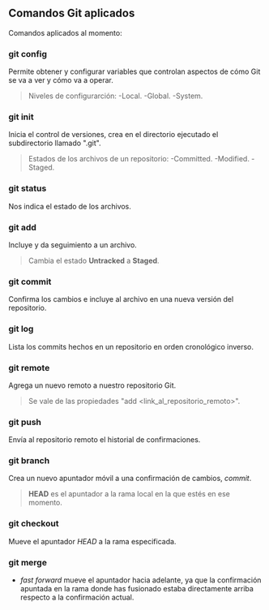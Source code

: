 ## Comandos Git aplicados

Comandos aplicados al momento:

### git config

Permite obtener y configurar variables que controlan aspectos de cómo Git se va a ver y cómo va a operar.

> Niveles de configurarción:
> -Local. 
> -Global. 
> -System.

### git init

Inicia el control de versiones, crea en el directorio ejecutado el subdirectorio llamado ".git".  

> Estados de los archivos de un repositorio:
> -Committed. 
> -Modified. 
> -Staged.

### git status

Nos indica el estado de los archivos.

### git add

Incluye y da seguimiento a un archivo.

> Cambia el estado **Untracked** a **Staged**.

### git commit

Confirma los cambios e incluye al archivo en una nueva versión del repositorio.

### git log

Lista los commits hechos en un repositorio en orden cronológico inverso.

### git remote 

Agrega un nuevo remoto a nuestro repositorio Git.

> Se vale de las propiedades "add <alias> <link_al_repositorio_remoto>".

### git push

Envía al repositorio remoto el historial de confirmaciones.

### git branch

Crea un nuevo apuntador móvil a una confirmación de cambios, *commit*.

> **HEAD** es el apuntador a la rama local en la que estés en ese momento.

### git checkout

Mueve el apuntador *HEAD* a la rama especificada.

### git merge

- *fast forward* mueve el apuntador hacia adelante, ya que la confirmación apuntada en la rama donde has fusionado estaba directamente arriba respecto a la confirmación actual.

